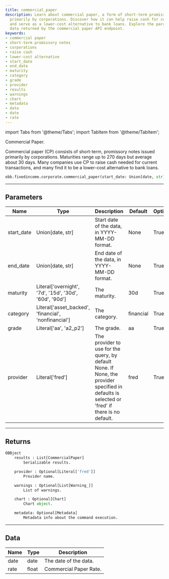 ```yaml
---
title: commercial_paper
description: Learn about commercial paper, a form of short-term promissory notes issued
  primarily by corporations. Discover how it can help raise cash for current transactions
  and serve as a lower-cost alternative to bank loans. Explore the parameters and
  data returned by the commercial paper API endpoint.
keywords:
- commercial paper
- short-term promissory notes
- corporations
- raise cash
- lower-cost alternative
- start_date
- end_date
- maturity
- category
- grade
- provider
- results
- warnings
- chart
- metadata
- data
- date
- rate
---
```



<!-- markdownlint-disable MD012 MD031 MD033 -->

import Tabs from '@theme/Tabs';
import TabItem from '@theme/TabItem';

Commercial Paper.

Commercial paper (CP) consists of short-term, promissory notes issued primarily by corporations.
Maturities range up to 270 days but average about 30 days.
Many companies use CP to raise cash needed for current transactions,
and many find it to be a lower-cost alternative to bank loans.

```python wordwrap
obb.fixedincome.corporate.commercial_paper(start_date: Union[date, str] = None, end_date: Union[date, str] = None, maturity: Literal[str] = 30d, category: Literal[str] = financial, grade: Literal[str] = aa, provider: Literal[str] = fred)
```

---

## Parameters

<Tabs>
<TabItem value="standard" label="Standard">

| Name | Type | Description | Default | Optional |
| ---- | ---- | ----------- | ------- | -------- |
| start_date | Union[date, str] | Start date of the data, in YYYY-MM-DD format. | None | True |
| end_date | Union[date, str] | End date of the data, in YYYY-MM-DD format. | None | True |
| maturity | Literal['overnight', '7d', '15d', '30d', '60d', '90d'] | The maturity. | 30d | True |
| category | Literal['asset_backed', 'financial', 'nonfinancial'] | The category. | financial | True |
| grade | Literal['aa', 'a2_p2'] | The grade. | aa | True |
| provider | Literal['fred'] | The provider to use for the query, by default None. If None, the provider specified in defaults is selected or 'fred' if there is no default. | fred | True |
</TabItem>

</Tabs>

---

## Returns

```python wordwrap
OBBject
    results : List[CommercialPaper]
        Serializable results.

    provider : Optional[Literal['fred']]
        Provider name.

    warnings : Optional[List[Warning_]]
        List of warnings.

    chart : Optional[Chart]
        Chart object.

    metadata: Optional[Metadata]
        Metadata info about the command execution.
```

---

## Data

<Tabs>
<TabItem value="standard" label="Standard">

| Name | Type | Description |
| ---- | ---- | ----------- |
| date | date | The date of the data. |
| rate | float | Commercial Paper Rate. |
</TabItem>

</Tabs>

